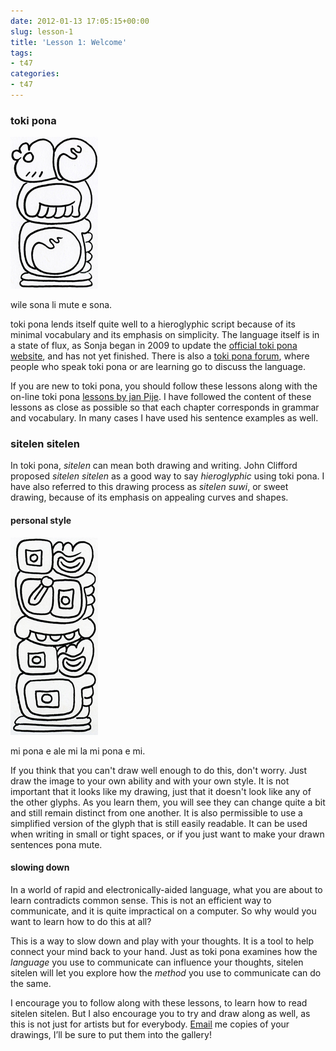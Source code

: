 ```yaml
---
date: 2012-01-13 17:05:15+00:00
slug: lesson-1
title: 'Lesson 1: Welcome'
tags: 
- t47
categories:
- t47
---
```


### toki pona






	

![Introduction](/images/t47_tokipona/tokisona/tokisona21.jpg)

wile sona li mute e sona.








toki pona lends itself quite well to a hieroglyphic script because of its minimal vocabulary and its emphasis on simplicity. The language itself is in a state of flux, as Sonja began in 2009 to update the [official toki pona website](http://en.tokipona.org), and has not yet finished. There is also a [toki pona forum](http://forums.tokipona.org/), where people who speak toki pona or are learning go to discuss the language.





If you are new to toki pona, you should follow these lessons along with the on-line toki pona [lessons by jan Pije](http://bknight0.myweb.uga.edu/toki/lesson/lesson0.html).  I have followed the content of these lessons as close as possible so that each chapter corresponds in grammar and vocabulary. In many cases I have used his sentence examples as well.





### sitelen sitelen




In toki pona, _sitelen_ can mean both drawing and writing.  John Clifford proposed _sitelen sitelen_ as a good way to say _hieroglyphic_ using toki pona.  I have also referred to this drawing process as _sitelen suwi_, or sweet drawing, because of its emphasis on appealing curves and shapes.




#### personal style






	

![Introduction](/images/t47_tokipona/tokisona/tokisona03.jpg)

mi pona e ale mi la mi pona e mi.








If you think that you can't draw well enough to do this, don't worry. Just draw the image to your own ability and with your own style. It is not important that it looks like my drawing, just that it doesn't look like any of the other glyphs. As you learn them, you will see they can change quite a bit and still remain distinct from one another. It is also permissible to use a simplified version of the glyph that is still easily readable. It can be used when writing in small or tight spaces, or if you just want to make your drawn sentences pona mute. 





#### slowing down




In a world of rapid and electronically-aided language, what you are about to learn contradicts common sense. This is not an efficient way to communicate, and it is quite impractical on a computer. So why would you want to learn how to do this at all?




This is a way to slow down and play with your thoughts. It is a tool to help connect your mind back to your hand. Just as toki pona examines how the _language_ you use to communicate can influence your thoughts, sitelen sitelen will let you explore how the _method_ you use to communicate can do the same.




I encourage you to follow along with these lessons, to learn how to read sitelen sitelen. But I also encourage you to try and draw along as well, as this is not just for artists but for everybody.  [Email](mailto:writeme@jonathangabel.com?subject=sitelen%20sitelen) me copies of your drawings, I’ll be sure to put them into the gallery!
